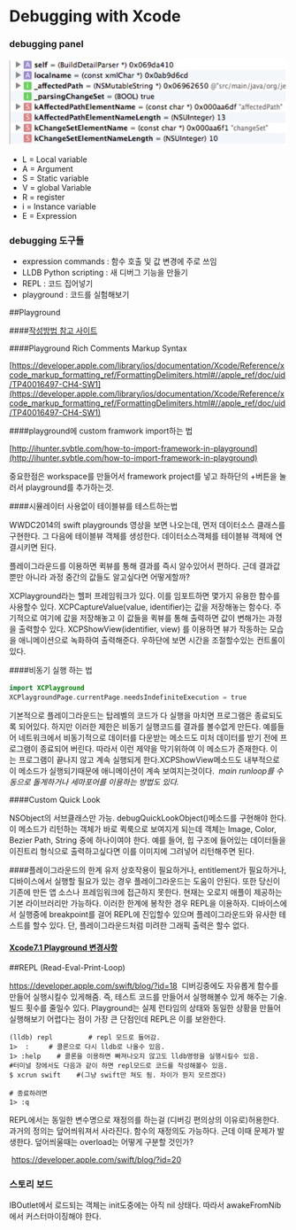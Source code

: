 # Debugging with Xcode



### debugging panel

![debugging panel](./images/debugging_panel.jpg)
- L = Local variable
- A = Argument
- S = Static variable
- V = global Variable
- R = register
- i = Instance variable
- E = Expression



### debugging 도구들

- expression commands : 함수 호출 및 값 변경에 주로 쓰임
- LLDB Python scripting : 새 디버그 기능을 만들기
- REPL : 코드 집어넣기
- playground : 코드를 실험해보기

##Playground

####[작성방법 참고 사이트](http://hiddenviewer.tistory.com/272)

####Playground Rich Comments Markup Syntax

[https://developer.apple.com/library/ios/documentation/Xcode/Reference/xcode_markup_formatting_ref/FormattingDelimiters.html#//apple_ref/doc/uid/TP40016497-CH4-SW1](https://developer.apple.com/library/ios/documentation/Xcode/Reference/xcode_markup_formatting_ref/FormattingDelimiters.html#//apple_ref/doc/uid/TP40016497-CH4-SW1)

####playground에 custom framwork import하는 법

[http://ihunter.svbtle.com/how-to-import-framework-in-playground](http://ihunter.svbtle.com/how-to-import-framework-in-playground)

중요한점은 workspace를 만들어서 framework project를 넣고 좌하단의 +버튼을 눌러서 playground를 추가하는것.

####시뮬레이터 사용없이 테이블뷰를 테스트하는법

WWDC2014의 swift playgrounds 영상을 보면 나오는데, 먼저 데이터소스 클래스를 구현한다. 그 다음에 테이블뷰 객체를 생성한다. 데이터소스객체를 테이블뷰 객체에 연결시키면 된다.

플레이그라운드를 이용하면 퀵뷰를 통해 결과를 즉시 알수있어서 편하다.
근데 결과값 뿐만 아니라 과정 중간의 값들도 알고싶다면 어떻게할까?

XCPlayground라는 헬퍼 프레임워크가 있다. 이를 임포트하면 몇가지 유용한 함수를 사용할수 있다.
XCPCaptureValue(value, identifier)는 값을 저장해놓는 함수다. 주기적으로 여기에 값을 저장해놓고 이 값들을 퀵뷰를 통해 출력하면 값이 변해가는 과정을 출력할수 있다.
XCPShowView(identifier, view) 를 이용하면 뷰가 작동하는 모습을 애니메이션으로 녹화하여 출력해준다. 우하단에 보면 시간을 조절할수있는 컨트롤이 있다. 


####비동기 실행 하는 법
```swift
import XCPlayground
XCPlaygroundPage.currentPage.needsIndefiniteExecution = true 
```

기본적으로 플레이그라운드는 탑레벨의 코드가 다 실행을 마치면 프로그램은 종료되도록 되어있다. 하지만 이러한 제한은 비동기 실행코드를 결과를 볼수없게 만든다. 예를들어 네트워크에서 비동기적으로 데이터를 다운받는 메소드도 미처 데이터를 받기 전에 프로그램이 종료되어 버린다. 따라서 이런 제약을 막기위하여 이 메소드가 존재한다. 이는 프로그램이 끝나지 않고 계속 실행되게 한다.XCPShowView메소드도 내부적으로 이 메소드가 실행되기때문에 애니메이션이 계속 보여지는것이다. 
*main runloop를 수동으로 돌게하거나 세마포어를 이용하는 방법도 있다.*


####Custom Quick Look

NSObject의 서브클래스만 가능. debugQuickLookObject()메소드를 구현해야 한다. 이 메소드가 리턴하는 객체가 바로 퀵룩으로 보여지게 되는데 객체는 Image, Color, Bezier Path, String 중에 하나이여야 한다. 예를 들어, 힙 구조에 들어있는 데이터들을 이진트리 형식으로 출력하고싶다면 이를 이미지에 그려넣어 리턴해주면 된다.

####플레이그라운드의 한계
유저 상호작용이 필요하거나, entitlement가 필요하거나, 디바이스에서 실행할 필요가 있는 경우 플레이그라운드는 도움이 안된다.
또한 당신이 기존에 만든 앱 소스나 프레임워크에 접근하지 못한다. 현재는 오로지 애플이 제공하는 기본 라이브러리만 가능하다.
이러한 한계에 봉착한 경우 REPL을 이용하자. 디바이스에서 실행중에 breakpoint를 걸어 REPL에 진입할수 있으며 플레이그라운드와 유사한 테스트를 할수 있다. 단, 플레이그라운드처럼 미려한 그래픽 출력은 할수 없다.

#### [Xcode7.1 Playground 변경사항](http://hiddenviewer.tistory.com/m/276)



##REPL (Read-Eval-Print-Loop)

https://developer.apple.com/swift/blog/?id=18
 디버깅중에도 자유롭게 함수를 만들어 실행시킬수 있게해줌. 즉, 테스트 코드를 만들어서 실행해볼수 있게 해주는 기술. 빌드 횟수를 줄일수 있다. Playground는 실제 런타임의 상태와 동일한 상황을 만들어 실행해보기 어렵다는 점이 가장 큰 단점인데 REPL은 이를 보완한다.

```shell
(lldb) repl         # repl 모드로 들어감.
1>  :     # 콜론으로 다시 lldb로 나올수 있음.
1> :help    # 콜론을 이용하면 빠져나오지 않고도 lldb명령을 실행시킬수 있음.
#터미널 창에서도 다음과 같이 하면 repl모드로 코드를 작성해볼수 있음.
$ xcrun swift    #(그냥 swift만 쳐도 됨. 차이가 뭔지 모르겠다)

# 종료하려면
1> :q
```


REPL에서는 동일한 변수명으로 재정의를 하는걸 (디버깅 편의상의 이유로)허용한다. 과거의 정의는 덮어씌워져서 사라진다.  함수의 재정의도 가능하다. 근데 이때 문제가 발생한다. 덮어씌울때는 overload는 어떻게 구분할 것인가?


 https://developer.apple.com/swift/blog/?id=20



### 스토리 보드

IBOutlet에서 로드되는 객체는 init도중에는 아직 nil 상태다. 따라서 awakeFromNib에서 커스터마이징해야 한다.
